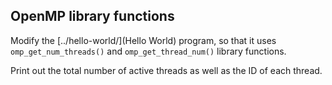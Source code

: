 ## OpenMP library functions

Modify the [../hello-world/](Hello World) program, so that it uses
`omp_get_num_threads()` and `omp_get_thread_num()` library functions.

Print out the total number of active threads as well as the ID of each thread.
